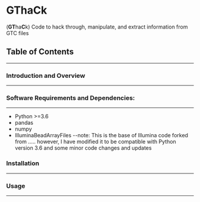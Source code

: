 # GThaCk
(**GT**ha**C**k)
Code to hack through, manipulate, and extract information from GTC files

## Table of Contents
---------------------

### Introduction and Overview
-----------------------------

### Software Requirements and Dependencies:
-------------------------------------------
*  Python >=3.6
*  pandas
*  numpy
*  IlluminaBeadArrayFiles
	--note: This is the base of Illumina code forked from ..... however, I have modified it to be compatible with Python version 3.6 and some minor code changes and updates

### Installation
----------------

### Usage
---------
